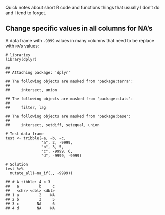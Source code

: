 Quick notes about short R code and functions things that usually I don’t
do and I tend to forget.

## Change specific values in all columns for NA’s

A data frame with `-9999` values in many columns that need to be replace
with `NA`’s values:

    # libraries
    library(dplyr)

    ## 
    ## Attaching package: 'dplyr'

    ## The following objects are masked from 'package:terra':
    ## 
    ##     intersect, union

    ## The following objects are masked from 'package:stats':
    ## 
    ##     filter, lag

    ## The following objects are masked from 'package:base':
    ## 
    ##     intersect, setdiff, setequal, union

    # Test data frame
    test <- tribble(~a, ~b, ~c,
                    "a", 2, -9999,
                    "b", 3, 5,
                    "c", -9999, 6,
                    "d", -9999, -9999)

    # Solution
    test %>% 
      mutate_all(~na_if(., -9999))

    ## # A tibble: 4 × 3
    ##   a         b     c
    ##   <chr> <dbl> <dbl>
    ## 1 a         2    NA
    ## 2 b         3     5
    ## 3 c        NA     6
    ## 4 d        NA    NA
